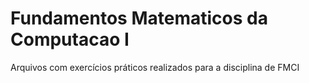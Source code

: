 # Fundamentos Matematicos da Computacao I
 Arquivos com exercícios práticos realizados para a disciplina de FMCI
